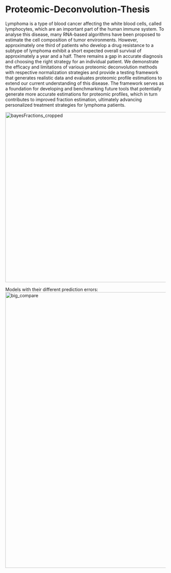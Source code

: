 # Proteomic-Deconvolution-Thesis
Lymphoma is a type of blood cancer affecting the white blood cells, called lymphocytes, which are an important part of the human immune system. To analyse this disease, many RNA-based algorithms have been proposed to estimate the cell composition of tumor environments. However, approximately one third of patients who develop a drug resistance to a subtype of lymphoma exhibit a short expected overall survival of approximately a year and a half. There remains a gap in accurate diagnosis and choosing the right strategy for an individual patient. We demonstrate the efficacy and limitations of various proteomic deconvolution methods with respective normalization strategies and provide a testing framework that generates realistic data and evaluates proteomic profile estimations to extend our current understanding of this disease.
The framework serves as a foundation for developing and benchmarking future tools that potentially generate more accurate estimations for proteomic profiles, which in turn contributes to improved fraction estimation, ultimately advancing personalized treatment strategies for lymphoma patients.

<img width="1827" height="533" alt="bayesFractions_cropped" src="https://github.com/user-attachments/assets/287aa3dc-2d1b-45b7-9fee-ca05cc5f5747" />



Models with their different prediction errors: 
<img width="1440" height="864" alt="big_compare" src="https://github.com/user-attachments/assets/2513c24c-a54f-42c8-8208-4fefd386aba7" />
